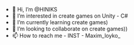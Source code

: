 - 👋 Hi, I’m @HINIKS
- 👀 I’m interested in  create games on Unity - C#
- 🌱 I’m currently learning create games)
- 💞️ I’m looking to collaborate on create games))
- 📫 How to reach me - INST - Maxim_loyko_

<!---
HINIKS/HINIKS is a ✨ special ✨ repository because its `README.md` (this file) appears on your GitHub profile.
You can click the Preview link to take a look at your changes.
--->
